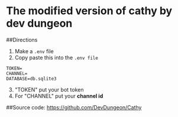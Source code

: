 # The modified version of cathy by dev dungeon

##Directions
1. Make a `.env` file
2. Copy paste this into the `.env file`
```
TOKEN=
CHANNEL=
DATABASE=db.sqlite3
```
3. "TOKEN" put your bot token
4. For "CHANNEL" put your __channel id__

##Source code: 
https://github.com/DevDungeon/Cathy
